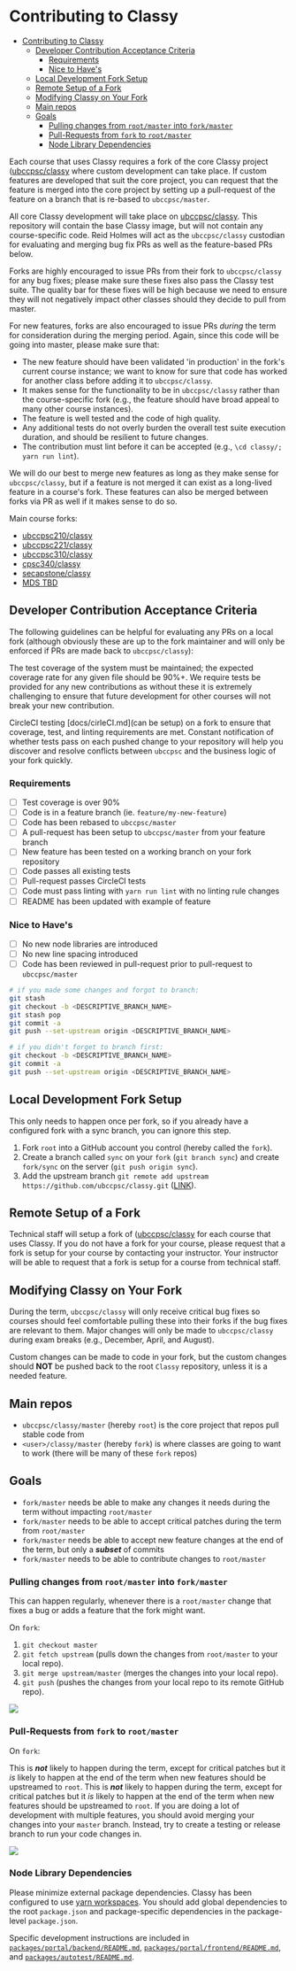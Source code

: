 # Contributing to Classy

- [Contributing to Classy](#contributing-to-classy)
  - [Developer Contribution Acceptance Criteria](#developer-contribution-acceptance-criteria)
    - [Requirements](#requirements)
    - [Nice to Have's](#nice-to-haves)
  - [Local Development Fork Setup](#local-development-fork-setup)
  - [Remote Setup of a Fork](#remote-setup-of-a-fork)
  - [Modifying Classy on Your Fork](#modifying-classy-on-your-fork)
  - [Main repos](#main-repos)
  - [Goals](#goals)
    - [Pulling changes from `root/master` into `fork/master`](#pulling-changes-from-rootmaster-into-forkmaster)
    - [Pull-Requests from `fork` to `root/master`](#pull-requests-from-fork-to-rootmaster)
    - [Node Library Dependencies](#node-library-dependencies)

Each course that uses Classy requires a fork of the core Classy project ([ubccpsc/classy](https://github.com/ubccpsc/classy) where custom development can take place. If custom features are developed that suit the core project, you can request that the feature is merged into the core project by setting up a pull-request of the feature on a branch that is re-based to `ubccpsc/master`.

All core Classy development will take place on [ubccpsc/classy](https://github.com/ubccpsc/classy). This repository will contain the base Classy image, but will not contain any course-specific code. Reid Holmes will act as the `ubccpsc/classy` custodian for evaluating and merging bug fix PRs as well as the feature-based PRs below.

Forks are highly encouraged to issue PRs from their fork to `ubccpsc/classy` for any bug fixes; please make sure these fixes also pass the Classy test suite. The quality bar for these fixes will be high because we need to ensure they will not negatively impact other classes should they decide to pull from master.

For new features, forks are also encouraged to issue PRs _during_ the term for consideration during the merging period. Again, since this code will be going into master, please make sure that:

* The new feature should have been validated 'in production' in the fork's current course instance; we want to know for sure that code has worked for another class before adding it to `ubccpsc/classy`.
* It makes sense for the functionality to be in `ubccpsc/classy` rather than the course-specific fork (e.g., the feature should have broad appeal to many other course instances).
* The feature is well tested and the code of high quality.
* Any additional tests do not overly burden the overall test suite execution duration, and should be resilient to future changes.
* The contribution must lint before it can be accepted (e.g., `\cd classy/; yarn run lint`).

We will do our best to merge new features as long as they make sense for `ubccpsc/classy`, but if a feature is not merged it can exist as a long-lived feature in a course's fork. These features can also be merged between forks via PR as well if it makes sense to do so.

Main course forks:

* [ubccpsc210/classy](https://github.com/ubccpsc210/classy)
* [ubccpsc221/classy](https://github.com/ubccpsc221/classy)
* [ubccpsc310/classy](https://github.com/ubccpsc310/classy)
* [cpsc340/classy](https://github.com/CPSC340/classy)
* [secapstone/classy](https://github.com/SECapstone/classy)
* [MDS TBD](NOTSETYET)

## Developer Contribution Acceptance Criteria

The following guidelines can be helpful for evaluating any PRs on a local fork (although obviously these are up to the fork maintainer and will only be enforced if PRs are made back to `ubccpsc/classy`):

The test coverage of the system must be maintained; the expected coverage rate for any given file should be 90%+. We require tests be provided for any new contributions as without these it is extremely challenging to ensure that future development for other courses will not break your new contribution.

CircleCI testing [docs/cirleCI.md](can be setup) on a fork to ensure that coverage, test, and linting requirements are met. Constant notification of whether tests pass on each pushed change to your repository will help you discover and resolve conflicts between `ubccpsc` and the business logic of your fork quickly.

### Requirements

- [ ] Test coverage is over 90%
- [ ] Code is in a feature branch (ie. `feature/my-new-feature`)
- [ ] Code has been rebased to `ubccpsc/master`
- [ ] A pull-request has been setup to `ubccpsc/master` from your feature branch
- [ ] New feature has been tested on a working branch on your fork repository
- [ ] Code passes all existing tests
- [ ] Pull-request passes CircleCI tests
- [ ] Code must pass linting with `yarn run lint` with no linting rule changes
- [ ] README has been updated with example of feature

### Nice to Have's

- [ ] No new node libraries are introduced
- [ ] No new line spacing introduced
- [ ] Code has been reviewed in pull-request prior to pull-request to `ubccpsc/master`

```bash
# if you made some changes and forgot to branch:
git stash
git checkout -b <DESCRIPTIVE_BRANCH_NAME>
git stash pop
git commit -a
git push --set-upstream origin <DESCRIPTIVE_BRANCH_NAME>

# if you didn't forget to branch first:
git checkout -b <DESCRIPTIVE_BRANCH_NAME>
git commit -a
git push --set-upstream origin <DESCRIPTIVE_BRANCH_NAME>
```

## Local Development Fork Setup

This only needs to happen once per fork, so if you already have a configured fork with a sync branch, you can ignore this step.

1. Fork `root` into a GitHub account you control (hereby called the `fork`).
2. Create a branch called `sync` on your `fork` (`git branch sync`) and create `fork/sync` on the server (`git push origin sync`).
3. Add the upstream branch `git remote add upstream https://github.com/ubccpsc/classy.git` ([LINK](https://help.github.com/articles/configuring-a-remote-for-a-fork/)).

## Remote Setup of a Fork

Technical staff will setup a fork of ([ubccpsc/classy](https://github.com/ubccpsc/classy) for each course that uses Classy. If you do not have a fork for your course, please request that a fork is setup for your course by contacting your instructor. Your instructor will be able to request that a fork is setup for a course from technical staff.

## Modifying Classy on Your Fork

During the term, `ubccpsc/classy` will only receive critical bug fixes so courses should feel comfortable pulling these into their forks if the bug fixes are relevant to them. Major changes will only be made to `ubccpsc/classy` during exam breaks (e.g., December, April, and August).

Custom changes can be made to code in your fork, but the custom changes should **NOT** be pushed back to the root `Classy` repository, unless it is a needed feature.

## Main repos

* `ubccpsc/classy/master` (hereby `root`) is the core project that repos pull stable code from
* `<user>/classy/master` (hereby `fork`) is where classes are going to want to work (there will be many of these `fork` repos)

## Goals

* `fork/master` needs be able to make any changes it needs during the term without impacting `root/master`
* `fork/master` needs to be able to accept critical patches during the term from `root/master`
* `fork/master` needs be able to accept new feature changes at the end of the term, but only a ***subset*** of commits
* `fork/master` needs to be able to contribute changes to `root/master`

### Pulling changes from `root/master` into `fork/master`

This can happen regularly, whenever there is a `root/master` change that fixes a bug or adds a feature that the fork might want.

On `fork`:

1. `git checkout master`
2. `git fetch upstream` (pulls down the changes from `root/master` to your local repo).
3. `git merge upstream/master` (merges the changes into your local repo).
4. `git push` (pushes the changes from your local repo to its remote GitHub repo).

<img src="../assets/pulling-changes-to-fork.svg"/>

### Pull-Requests from `fork` to `root/master`

On `fork`:

This is ***not*** likely to happen during the term, except for critical patches but it _is_ likely to happen at the end of the term when new features should be upstreamed to `root`. This is ***not*** likely to happen during the term, except for critical patches but it _is_ likely to happen at the end of the term when new features should be upstreamed to `root`. If you are doing a lot of development with multiple features, you should avoid merging your changes into your `master` branch. Instead, try to create a testing or release branch to run your code changes in.

<img src="../assets/pull-request-to-upstream.svg"/>

### Node Library Dependencies

Please minimize external package dependencies. Classy has been configured to use [yarn workspaces](https://yarnpkg.com/lang/en/docs/workspaces/#toc-how-to-use-it).
You should add global dependencies to the root `package.json` and package-specific dependencies in the package-level `package.json`.

Specific development instructions are included in [`packages/portal/backend/README.md`](packages/portal/backend/README.md), [`packages/portal/frontend/README.md`](packages/portal/frontend/README.md), and [`packages/autotest/README.md`](packages/autotest/README.md).
